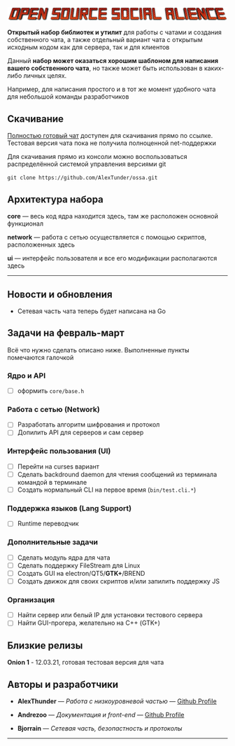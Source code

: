 ![Open Source Social Alience](https://github.com/AlexTunder/ossa/blob/gh-pages/readme-heading-01.png)

**Открытый набор библиотек и утилит** для работы с чатами и создания собственного чата, а также отдельный вариант чата с открытым исходным кодом как для сервера, так и для клиентов

Данный **набор может оказаться хорошим шаблоном для написания вашего собственного чата**, но также может быть использован в каких-либо личных целях. 

Например, для написания простого и в тот же момент удобного чата для небольшой команды разработчиков  

## Скачивание

[Полностью готовый чат](https://drive.google.com/file/d/1a_IDv1pZulpkaI3KB8KAmspbyNlafeY_/view) доступен для скачивания прямо по ссылке. Тестовая версия чата пока не получила полноценной net-поддержки

Для скачивания прямо из консоли можно воспользоваться распределённой системой управления версиями git 

```
git clone https://github.com/AlexTunder/ossa.git
```

## Архитектура набора

**core** — весь код ядра находится здесь, там же расположен основной функционал

**network** — работа с сетью осуществляется с помощью скриптов, расположенных здесь

**ui** — интерфейс пользователя и все его модификации располагаются здесь 
   
----

## Новости и обновления

- Сетевая часть чата теперь будет написана на Go

## Задачи на февраль-март

Всё что нужно сделать описано ниже. Выполненные пункты помечаются галочкой
### Ядро и API
- [ ] оформить ```core/base.h```
### Работа с сетью (Network)
- [ ] Разработать алгоритм шифрования и протокол
- [ ] Допилить API для серверов и сам сервер
### Интерфейс пользования (UI)
- [ ] Перейти на curses вариант
- [ ] Сделать backdround daemon для чтения сообщений из терминала командой в терминале
- [ ] Создать нормальный CLI на первое время (```bin/test.cli.*```)
### Поддержка языков (Lang Support)
- [ ] Runtime переводчик
### Дополнительные задачи
- [ ] Сделать модуль ядра для чата
- [ ] Сделать поддержку FileStream для Linux
- [ ] Создать GUI на electron/QT5/**GTK+**/BREND
- [ ] Создать движок для своих скриптов и/или запилить поддержку JS
### Организация
- [ ] Найти сервер или белый IP для установки тестового сервера
- [ ] Найти GUI-прогера, желательно на С++ (GTK+)

## Близкие релизы
   **Onion 1** - 12.03.21, готовая тестовая версия для чата

## Авторы и разработчики

* **AlexThunder** — *Работа с низкоуровневой частью* — [Github Profile](https://github.com/AlexTunder)

* **Andrezoo** — *Документация и front-end* — [Github Profile](https://github.com/andrezoo)

* **Bjorrain** — *Сетевая часть, безопастность и протоколы*
----
